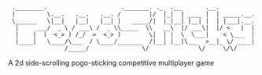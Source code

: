      .________.                     ._______. ._  .__       .__.
     |         \.__.   .__.   .__. /        |/  |_|  | ____ |  | _____.__.
     \______   \|__|   |__|   |__| |   _____/|  |_|__| |__| |  | |___|.__.
      |     ___/  _ \ / ___\ /  _ \\_____  \\   __\  |/ ___\|  |/ <   |  |
      |    |  (  <_> ) /_/  >  <_> )        \|  | |  \  \___|    < \___  |
      |____|   \____/\___  / \____/_______  /|__| |__|\___  >__|_ \/ ____|
                    /_____/               \/              \/     \/\/

A 2d side-scrolling pogo-sticking competitive multiplayer game


